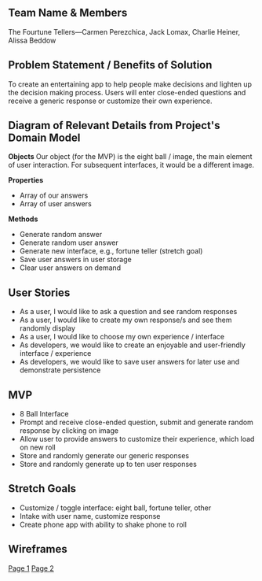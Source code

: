 ## Team Name & Members
The Fourtune Tellers—Carmen Perezchica, Jack Lomax, Charlie Heiner, Alissa Beddow

## Problem Statement / Benefits of Solution
To create an entertaining app to help people make decisions and lighten up the decision making process. Users will enter close-ended questions and receive a generic response or customize their own experience.

## Diagram of Relevant Details from Project's Domain Model
**Objects**
Our object (for the MVP) is the eight ball / image, the main element of user interaction. For subsequent interfaces, it would be a different image.

**Properties**
* Array of our answers
* Array of user answers

**Methods**
* Generate random answer 
* Generate random user answer
* Generate new interface, e.g., fortune teller (stretch goal)
* Save user answers in user storage
* Clear user answers on demand

## User Stories
* As a user, I would like to ask a question and see random responses
* As a user, I would like to create my own response/s and see them randomly display
* As a user, I would like to choose my own experience / interface 
* As developers, we would like to create an enjoyable and user-friendly interface / experience
* As developers, we would like to save user answers for later use and demonstrate persistence

## MVP
* 8 Ball Interface
* Prompt and receive close-ended question, submit and generate random response by clicking on image
* Allow user to provide answers to customize their experience, which load on new roll
* Store and randomly generate our generic responses 
* Store and randomly generate up to ten user responses 

## Stretch Goals
* Customize / toggle interface: eight ball, fortune teller, other
* Intake with user name, customize response
* Create phone app with ability to shake phone to roll

## Wireframes
[Page 1](https://wireframe.cc/d3LQf8)
[Page 2](https://wireframe.cc/hnq5FE)
